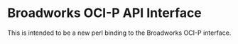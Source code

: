 # Broadworks OCI-P API Interface

This is intended to be a new perl binding to the Broadworks OCI-P interface.
